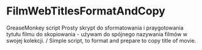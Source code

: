 FilmWebTitlesFormatAndCopy
==========================
GreaseMonkey script
Prosty skrypt do sformatowania i praygotowania tytułu filmu do skopiowania - używam do spójnego nazywania filmów w swojej kolekcji. / Simple script, to format and prepare to copy title of movie.
